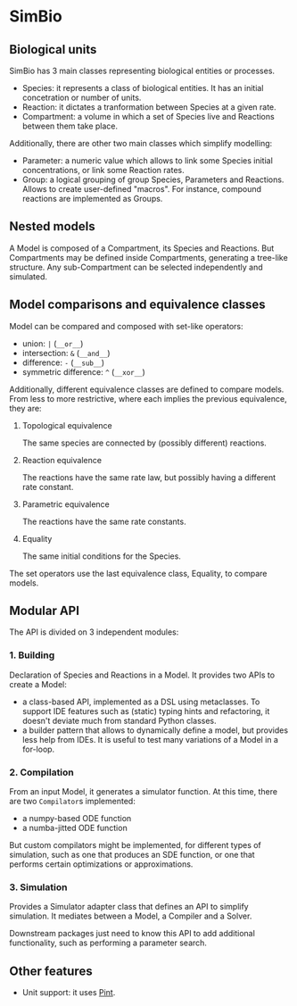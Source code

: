 # SimBio

## Biological units

SimBio has 3 main classes representing biological entities or processes.

- Species: it represents a class of biological entities. It has an initial concetration or number of units.
- Reaction: it dictates a tranformation between Species at a given rate.
- Compartment: a volume in which a set of Species live and Reactions between them take place.

Additionally, there are other two main classes which simplify modelling:

- Parameter: a numeric value which allows to link some Species initial concentrations, or link some Reaction rates.
- Group: a logical grouping of group Species, Parameters and Reactions. Allows to create user-defined "macros". For instance, compound reactions are implemented as Groups.

## Nested models

A Model is composed of a Compartment, its Species and Reactions. But Compartments may be defined inside Compartments, generating a tree-like structure. Any sub-Compartment can be selected independently and simulated.

## Model comparisons and equivalence classes

Model can be compared and composed with set-like operators:
- union: `|` (`__or__`)
- intersection: `&` (`__and__`)
- difference: `-` (`__sub__`)
- symmetric difference: `^` (`__xor__`)

Additionally, different equivalence classes are defined to compare models. From less to more restrictive, where each implies the previous equivalence, they are:

1. Topological equivalence

    The same species are connected by (possibly different) reactions.

2. Reaction equivalence

    The reactions have the same rate law, but possibly having a different rate constant.

3. Parametric equivalence

    The reactions have the same rate constants.
    
4. Equality
    
    The same initial conditions for the Species.

The set operators use the last equivalence class, Equality, to compare models.

## Modular API

The API is divided on 3 independent modules:

### 1. Building

Declaration of Species and Reactions in a Model. It provides two APIs to create a Model:

- a class-based API, implemented as a DSL using metaclasses. To support IDE features such as (static) typing hints and refactoring, it doesn't deviate much from standard Python classes.
- a builder pattern that allows to dynamically define a model, but provides less help from IDEs. It is useful to test many variations of a Model in a for-loop.

### 2. Compilation

From an input Model, it generates a simulator function. At this time, there are two `Compilator`s implemented:

- a numpy-based ODE function
- a numba-jitted ODE function

But custom compilators might be implemented, for different types of simulation, such as one that produces an SDE function, or one that performs certain optimizations or approximations.

### 3. Simulation

Provides a Simulator adapter class that defines an API to simplify simulation. It mediates between a Model, a Compiler and a Solver.

Downstream packages just need to know this API to add additional functionality, such as performing a parameter search.

## Other features

- Unit support: it uses [Pint](https://github.com/hgrecco/pint).
